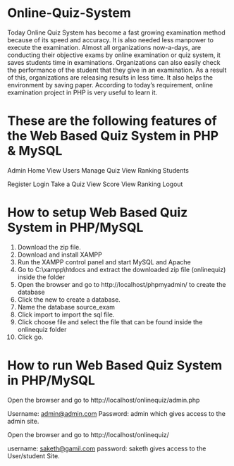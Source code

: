 # Online-Quiz-System
Today Online Quiz System has become a fast growing examination method because of its speed and accuracy. It is also needed less manpower to execute the examination. Almost all organizations now-a-days, are conducting their objective exams by online examination or quiz system, it saves students time in examinations. Organizations can also easily check the performance of the student that they give in an examination. As a result of this, organizations are releasing results in less time. It also helps the environment by saving paper. According to today’s requirement, online examination project in PHP is very useful to learn it.



# These are the following features of the Web Based Quiz System in PHP & MySQL
Admin
    Home
    View Users
    Manage Quiz
    View Ranking
    Students

Register
    Login
    Take a Quiz
    View Score
    View Ranking
    Logout

# How to setup Web Based Quiz System in PHP/MySQL
1. Download the zip file.
2. Download and install XAMPP
3. Run the XAMPP control panel and start MySQL and Apache
4. Go to C:\xampp\htdocs and extract the downloaded zip file (onlinequiz) inside the folder
5. Open the browser and go to http://localhost/phpmyadmin/ to create the database
6. Click the new to create a database.
7. Name the database source_exam
8. Click import to import the sql file.
9. Click choose file and select the file that can be found inside the onlinequiz folder
10. Click go.

# How to run Web Based Quiz System in PHP/MySQL
Open the browser and go to http://localhost/onlinequiz/admin.php

Username: admin@admin.com
Password: admin
which gives access to the admin site.

Open the browser and go to http://localhost/onlinequiz/

username: saketh@gamil.com
password: saketh
gives access to the User/student Site.